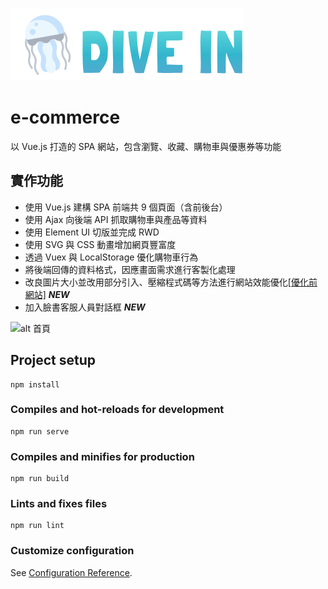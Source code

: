 ![alt logo](/src/assets/image/logo.svg)
# e-commerce
以 Vue.js 打造的 SPA 網站，包含瀏覽、收藏、購物車與優惠券等功能

## 實作功能
- 使用 Vue.js 建構 SPA 前端共 9 個頁面（含前後台）
- 使用 Ajax 向後端 API 抓取購物車與產品等資料
- 使用 Element UI 切版並完成 RWD
- 使用 SVG 與 CSS 動畫增加網頁豐富度
- 透過 Vuex 與 LocalStorage 優化購物車行為
- 將後端回傳的資料格式，因應畫面需求進行客製化處理
- 改良圖片大小並改用部分引入、壓縮程式碼等方法進行網站效能優化[[優化前網站]](https://tsengm6h6.github.io/e-commerce-vue/#/) **_NEW_**
- 加入臉書客服人員對話框 **_NEW_**


![alt 首頁](https://i.imgur.com/DlQ4bIo.gif)

## Project setup
```
npm install
```

### Compiles and hot-reloads for development
```
npm run serve
```

### Compiles and minifies for production
```
npm run build
```

### Lints and fixes files
```
npm run lint
```

### Customize configuration
See [Configuration Reference](https://cli.vuejs.org/config/).
